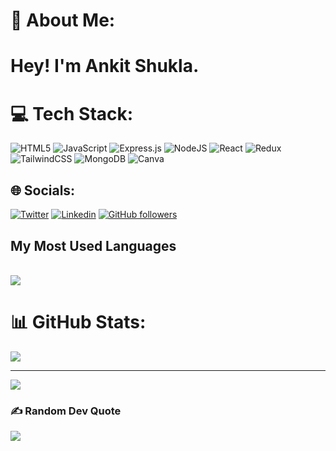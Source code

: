 
# 💫 About Me:
# Hey! I'm Ankit Shukla.

# 💻 Tech Stack:
![HTML5](https://img.shields.io/badge/html5-%23E34F26.svg?style=for-the-badge&logo=html5&logoColor=white) ![JavaScript](https://img.shields.io/badge/javascript-%23323330.svg?style=for-the-badge&logo=javascript&logoColor=%23F7DF1E) ![Express.js](https://img.shields.io/badge/express.js-%23404d59.svg?style=for-the-badge&logo=express&logoColor=%2361DAFB) ![NodeJS](https://img.shields.io/badge/node.js-6DA55F?style=for-the-badge&logo=node.js&logoColor=white) ![React](https://img.shields.io/badge/react-%2320232a.svg?style=for-the-badge&logo=react&logoColor=%2361DAFB) ![Redux](https://img.shields.io/badge/redux-%23593d88.svg?style=for-the-badge&logo=redux&logoColor=white) ![TailwindCSS](https://img.shields.io/badge/tailwindcss-%2338B2AC.svg?style=for-the-badge&logo=tailwind-css&logoColor=white) ![MongoDB](https://img.shields.io/badge/MongoDB-%234ea94b.svg?style=for-the-badge&logo=mongodb&logoColor=white) ![Canva](https://img.shields.io/badge/Canva-%2300C4CC.svg?style=for-the-badge&logo=Canva&logoColor=white) 
## 🌐 Socials:
[![Twitter](https://img.shields.io/badge/-Twitter-222222?style=flat-square&logo=twitter&logoColor=white&link=https://twitter.com/EngincanVeske)](https://twitter.com/AnkitShtwt)
[![Linkedin](https://img.shields.io/badge/-LinkedIn-222222?style=flat-square&logo=Linkedin&logoColor=white&link=https://www.linkedin.com/in/engincan-veske-b4a75b145/)](https://www.linkedin.com/in/ankit-shuklaa)
[![GitHub followers](https://img.shields.io/github/followers/Ankitsgit.svg?style=social&label=Follow&maxAge=2592000)](https://github.com/Ankitsgit?tab=followers)



<detail>
<summary><h2>My Most Used Languages</h2></summary>
<br>
<img src="https://github-readme-stats.vercel.app/api/top-langs/?username=Ankitsgit&layout=compact&theme=blue-green">
</detail>

# 📊 GitHub Stats:

![](https://github-readme-streak-stats.herokuapp.com/?user=Ankitsgit&theme=nightowl&hide_border=false)<br/>



---
[![](https://visitcount.itsvg.in/api?id=Ankitsgit&label=Profile%20Views&icon=1&pretty=false)](https://visitcount.itsvg.in)
 

### ✍️ Random Dev Quote
![](https://quotes-github-readme.vercel.app/api?type=horizontal&theme=radical)



